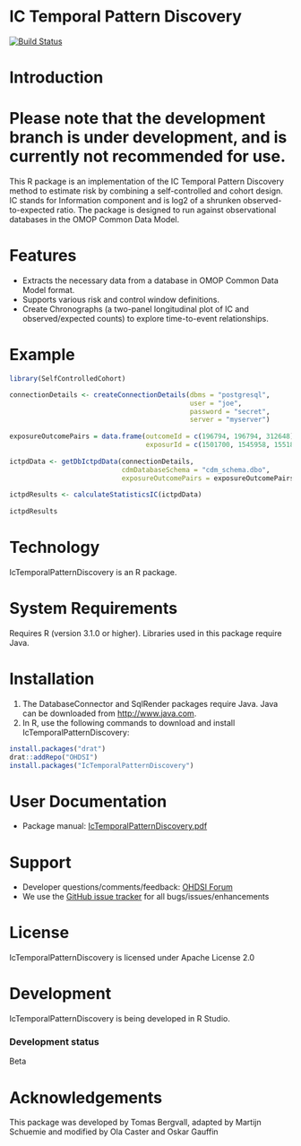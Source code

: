 IC Temporal Pattern Discovery
=============================

[![Build Status](https://travis-ci.org/OHDSI/IcTemporalPatternDiscovery.svg?branch=master)](https://travis-ci.org/OHDSI/IcTemporalPatternDiscovery)

Introduction
============

# Please note that the development branch is under development, and is currently not recommended for use.

This R package is an implementation of the IC Temporal Pattern Discovery method to estimate risk by combining a self-controlled and cohort design. IC stands for Information component and is log2 of a shrunken observed-to-expected ratio. The package is designed to run against observational databases in the OMOP Common Data Model.

Features
========
- Extracts the necessary data from a database in OMOP Common Data Model format.
- Supports various risk and control window definitions.
- Create Chronographs (a two-panel longitudinal plot of IC and observed/expected counts) to explore time-to-event relationships.

Example
=======
```r
library(SelfControlledCohort)

connectionDetails <- createConnectionDetails(dbms = "postgresql",
                                             user = "joe",
                                             password = "secret",
                                             server = "myserver")
                                             
exposureOutcomePairs = data.frame(outcomeId = c(196794, 196794, 312648), 
                                  exposurId = c(1501700, 1545958, 1551803))
                                   
ictpdData <- getDbIctpdData(connectionDetails, 
                            cdmDatabaseSchema = "cdm_schema.dbo", 
                            exposureOutcomePairs = exposureOutcomePairs)
                             
ictpdResults <- calculateStatisticsIC(ictpdData)
 
ictpdResults                                             
```

Technology
============
IcTemporalPatternDiscovery is an R package.

System Requirements
============
Requires R (version 3.1.0 or higher). Libraries used in this package require Java.

Installation
============
1. The DatabaseConnector and SqlRender packages require Java. Java can be downloaded from
<a href="http://www.java.com" target="_blank">http://www.java.com</a>.
2. In R, use the following commands to download and install IcTemporalPatternDiscovery:

  ```r
  install.packages("drat")
  drat::addRepo("OHDSI")
  install.packages("IcTemporalPatternDiscovery")
  ```

User Documentation
==================
* Package manual: [IcTemporalPatternDiscovery.pdf](https://raw.githubusercontent.com/OHDSI/IcTemporalPatternDiscovery/master/extras/IcTemporalPatternDiscovery.pdf) 

Support
=======
* Developer questions/comments/feedback: <a href="http://forums.ohdsi.org/c/developers">OHDSI Forum</a>
* We use the <a href="https://github.com/OHDSI/IcTemporalPatternDiscovery/issues">GitHub issue tracker</a> for all bugs/issues/enhancements

License
=======
IcTemporalPatternDiscovery is licensed under Apache License 2.0

Development
===========
IcTemporalPatternDiscovery is being developed in R Studio.

### Development status

Beta

# Acknowledgements
This package was developed by Tomas Bergvall, adapted by Martijn Schuemie and modified by Ola Caster and Oskar Gauffin
